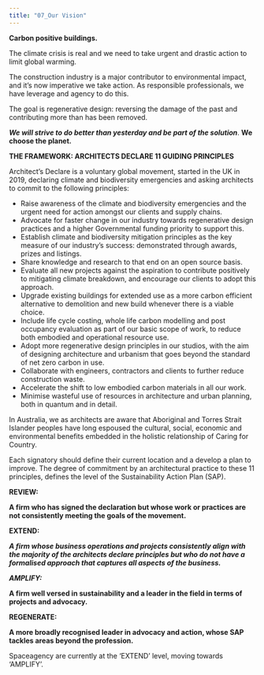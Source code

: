 ```yaml
---
title: "07_Our Vision"
---
```

**Carbon positive buildings.**

The climate crisis is real and we need to take urgent and drastic action to limit global warming.

The construction industry is a major contributor to environmental impact, and it’s now imperative we take action. As responsible professionals, we have leverage and agency to do this.

The goal is regenerative design: reversing the damage of the past and contributing more than has been removed.


**_We will strive to do better than yesterday and be part of the solution_**. **We choose the planet.**  

**THE FRAMEWORK: ARCHITECTS DECLARE 11 GUIDING PRINCIPLES**

Architect’s Declare is a voluntary global movement, started in the UK in 2019, declaring climate and biodiversity emergencies and asking architects to commit to the following principles:

-   Raise awareness of the climate and biodiversity emergencies and the urgent need for action amongst our clients and supply chains. 
-   Advocate for faster change in our industry towards regenerative design practices and a higher Governmental funding priority to support this. 
-   Establish climate and biodiversity mitigation principles as the key measure of our industry’s success: demonstrated through awards, prizes and listings. 
-   Share knowledge and research to that end on an open source basis. 
-   Evaluate all new projects against the aspiration to contribute positively to mitigating climate breakdown, and encourage our clients to adopt this approach. 
-   Upgrade existing buildings for extended use as a more carbon efficient alternative to demolition and new build whenever there is a viable choice. 
-   Include life cycle costing, whole life carbon modelling and post occupancy evaluation as part of our basic scope of work, to reduce both embodied and operational resource use. 
-   Adopt more regenerative design principles in our studios, with the aim of designing architecture and urbanism that goes beyond the standard of net zero carbon in use. 
-   Collaborate with engineers, contractors and clients to further reduce construction waste. 
-   Accelerate the shift to low embodied carbon materials in all our work. 
-   Minimise wasteful use of resources in architecture and urban planning, both in quantum and in detail. 

In Australia, we as architects are aware that Aboriginal and Torres Strait Islander peoples have long espoused the cultural, social, economic and environmental benefits embedded in the holistic relationship of Caring for Country.

Each signatory should define their current location and a develop a plan to improve. The degree of commitment by an architectural practice to these 11 principles, defines the level of the Sustainability Action Plan (SAP).

**REVIEW:**

**A firm who has signed the declaration but whose work or practices are not consistently meeting the goals of the movement.**

**EXTEND:**

**_A firm whose business operations and projects consistently align with the majority of the architects declare principles but who do not have a formalised approach that captures all aspects of the business._**

**_AMPLIFY:_**

**A firm well versed in sustainability and a leader in the field in terms of projects and advocacy.**

**REGENERATE:**

**A more broadly recognised leader in advocacy and action, whose SAP tackles areas beyond the profession.**

Spaceagency are currently at the ‘EXTEND’ level, moving towards ‘AMPLIFY’.